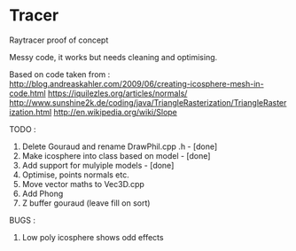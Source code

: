 # Tracer
Raytracer proof of concept

Messy code, it works but needs cleaning and optimising.

Based on code taken from :
http://blog.andreaskahler.com/2009/06/creating-icosphere-mesh-in-code.html
https://iquilezles.org/articles/normals/
http://www.sunshine2k.de/coding/java/TriangleRasterization/TriangleRasterization.html
http://en.wikipedia.org/wiki/Slope

TODO :
1. Delete Gouraud and rename DrawPhil.cpp .h - [done]
2. Make icosphere into class based on model - [done]
3. Add support for mulyiple models - [done]
4. Optimise, points normals etc.
5. Move vector maths to Vec3D.cpp
6. Add Phong
7. Z buffer gouraud (leave fill on sort)

BUGS :
1. Low poly icosphere shows odd effects
